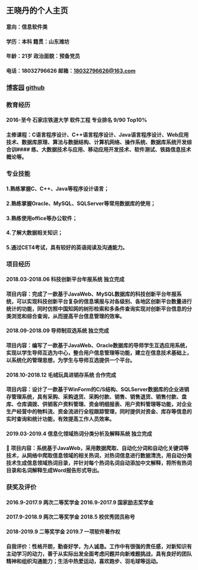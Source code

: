 ## 王晓丹的个人主页

#### 意向：信息软件类  
#### 学历：本科                籍贯：山东潍坊
#### 年龄：21岁                政治面貌：预备党员
#### 电话：18032796626         邮箱：18032796626@163.com
### [博客园](https://www.cnblogs.com/wxd136/)      [github](https://github.com/WangXiaoDangt)

### 教育经历
#### 2016-至今      石家庄铁道大学         软件工程            专业排名 9/90      Top10%
#### 主修课程：C语言程序设计、C++语言程序设计、Java语言程序设计、Web应用技术、数据库原理、算法与数据结构、计算机网络、操作系统、数据库系统开发综合训#### 练、大数据技术与应用、移动应用开发技术、软件测试、铁路信息技术概论等。  

### 专业技能                       
#### 1.熟练掌握C、C++、Java等程序设计语言；
#### 2.熟练掌握Oracle、MySQL、SQLServer等常用数据库的使用；
#### 3.熟练使用office等办公软件；
#### 4.了解大数据相关知识；
#### 5.通过CET4考试，具有较好的英语阅读及沟通能力。

### 项目经历
#### 2018.03-2018.06               科技创新平台年报系统                     独立完成
#### 项目内容：完成了一款基于JavaWeb、MySQL数据库的科技创新平台年报系统，可以实现科技创新平台复杂的信息填报与对各级别、各地区创新平台数量进行统计的功能，同时仿照中国知网的树形检索和多条件查询实现对创新平台信息的分类浏览和综合查询，从而提高平台信息管理的效率。
#### 2018.09-2018.09              导师制双选系统                           独立完成
#### 项目内容：编写了一款基于JavaWeb、Oracle数据库的导师学生互选应用系统，实现以学生导师互选为中心，整合用户信息管理等功能，建立在信息技术基础上，以系统化的管理思想，为学生与导师互选提供一个平台。
#### 2018.10-2018.12              毛绒玩具进销存系统                      合作完成
#### 项目内容：设计了一款基于WinForm的C/S结构、SQLServer数据库的企业进销存管理系统，具有采购、采购退货、采购付款、销售、销售退货、销售付款、盘库、仓库调拨、供销客户资料管理、资金明细报表、用户资料管理等功能，对企业生产经营中的物料流、资金流进行全程跟踪管理，同时提供对资金、库存等信息的实时查询和统计功能，有效提高工作人员效率。
#### 2019.03-2019.4               信息化领域热词分类分析及解释系统         独立完成
####  项目内容：系统基于JavaWeb，采用数据爬取、自动化分词和自动化关键词等技术，从网络中爬取信息领域的相关热词，对热词信息进行数据清洗，用自动分类技术生成信息领域热词目录，并针对每个热词名词自动添加中文解释，将所有热词目录和名词解释生成Word报告形式导出。

### 获奖及评价
#### 2016.9-2017.9   两次二等奖学金               2016.9-2017.9   国家励志奖学金
#### 2017.9-2018.9   两次二等奖学金               2018.5          校优秀团员称号
#### 2018-2019.9     二等奖学金                   2019.7          一项软件著作权
#### 自我评价：性格开朗，勤奋好学，为人诚恳。工作中有很强的责任感，对新知识有主动学习的动力，善于从实际出发全面考虑问题并向新难题挑战，具有良好的团队精神和组织沟通能力；生活中热爱运动，喜欢跑步、羽毛球等运动。
